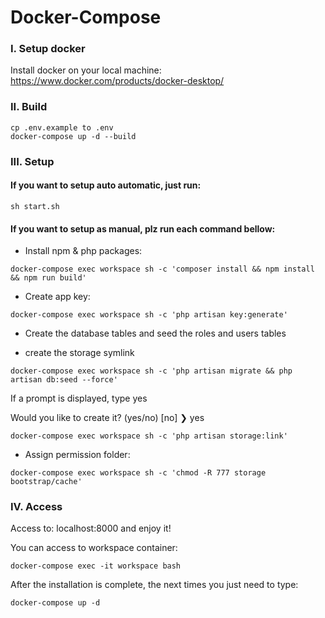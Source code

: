 # Docker-Compose

### I. Setup docker

Install docker on your local machine: https://www.docker.com/products/docker-desktop/

### II. Build

```
cp .env.example to .env
docker-compose up -d --build
```

### III. Setup

#### If you want to setup auto automatic, just run:

```
sh start.sh
```

#### If you want to setup as manual, plz run each command bellow:

- Install npm & php packages: 

```
docker-compose exec workspace sh -c 'composer install && npm install && npm run build'
```

- Create app key:

```
docker-compose exec workspace sh -c 'php artisan key:generate'
```

- Create the database tables and seed the roles and users tables

- create the storage symlink

```
docker-compose exec workspace sh -c 'php artisan migrate && php artisan db:seed --force'
```


If a prompt is displayed, type yes

Would you like to create it? (yes/no) [no]
❯ yes


```
docker-compose exec workspace sh -c 'php artisan storage:link'
```

- Assign permission folder:

```
docker-compose exec workspace sh -c 'chmod -R 777 storage bootstrap/cache'
```

### IV. Access

Access to: localhost:8000 and enjoy it!

You can access to workspace container:

```
docker-compose exec -it workspace bash
```

After the installation is complete, the next times you just need to type:

```
docker-compose up -d
```
